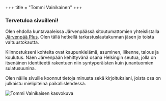 +++
title = "Tommi Vainikainen"
+++

### Tervetuloa sivuilleni!

Olen ehdolla kuntavaaleissa Järvenpäässä sitoutumattomien
yhteislistalla [Järvenpää Plus](https://www.jarvenpaaplus.fi).  Olen tällä hetkellä
tarkastuslautakunnan jäsen jo toista valtuustokautta.

Kiinnostukseni kohteita ovat kaupunkielämä, asuminen, liikenne, talous
ja koulutus.  Näen Järvenpään kehittyvänä osana Helsingin seutua,
jolla on itsenäinen identiteetti rakentuen niin syntyperäisten kuin
junantuomien sulatusuunina.

Olen näille sivuille koonnut tietoja minusta sekä kirjoituksiani,
joista osa on julkaistu mielipiteinä paikallislehdessä.

![Tommi Vainikaisen kasvokuva](/tommi_2025.jpg)
